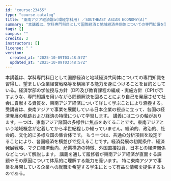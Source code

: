 ```yaml
---
id: "course:23455"
type: "course-catalog"
title: "東南アジア経済論a(環経学科用) ／SOUTHEAST ASIAN ECONOMY(A)"
summary: "本講義は、学科専門科目として国際経済と地域経済共同体についての専門知識を習得し、望ましい企業経営戦略等を構築する能力を身につけることを目的としている。経済学部の学位授与方針（DP)及び教育課程の編成・実施方針（CP)が示すような、専門知識を…"
tags: []
campus: ""
credits: 2
instructors: []
license: " "
version:
  created_at: "2025-10-09T03:48:57Z"
  updated_at: "2025-10-09T03:48:57Z"
---
```


本講義は、学科専門科目として国際経済と地域経済共同体についての専門知識を習得し、望ましい企業経営戦略等を構築する能力を身につけることを目的としている。経済学部の学位授与方針（DP)及び教育課程の編成・実施方針（CP)が示すような、専門知識を用いながら問題解決を図ることにより自己を発展させて社会に貢献する資質を、東南アジア経済について詳しく学ぶことにより涵養する。 受講者は、東南アジアで事業を展開している日本企業の視点に立って、各国の経済発展の軌跡および経済の特徴について学習します。 講義には二つの軸があります。一つは、東南アジア諸国の多様性に焦点をあてることです。東南アジアという地域概念が定着してから半世紀程しか経っていません。経済的、政治的、社会的、文化的に多様な国の集合体です。 もう一つは、共通の分析項目を設定することにより、各国経済を横並びで捉えることです。経済発展の初期条件、経済発展戦略、マクロ経済動向、産業構造の特徴、外国直接投資、日本との経済関係などについて解説します。 講義を通して履修者が東南アジア経済が直面する課題やその原因について体系的に理解する能力を養います。 特に東南アジアで事業を展開している企業への就職を希望する学生にとって有益な情報を提供するものである。
